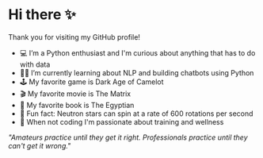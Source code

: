 # Hi there ✨

Thank you for visiting my GitHub profile! 

- 💻 I’m a Python enthusiast and I'm curious about anything that has to do with data
- 🐱‍👤 I’m currently learning about NLP and building chatbots using Python
- 🕹️ My favorite game is Dark Age of Camelot
- 🎬 My favorite movie is The Matrix
- 📖 My favorite book is The Egyptian
- 🌌 Fun fact: Neutron stars can spin at a rate of 600 rotations per second
- 🥋 When not coding I'm passionate about training and wellness

_"Amateurs practice until they get it right. Professionals practice until they can't get it wrong."_
